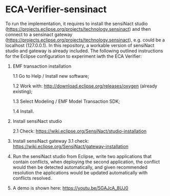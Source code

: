 # ECA-Verifier-sensinact

To run the implementation, it requires to install the sensiNact studio (https://projects.eclipse.org/projects/technology.sensinact) and then connect to a sensinact gateway (https://projects.eclipse.org/projects/technology.sensinact), e.g. could be a localhost (127.0.0.1). 
In this repository, a workable version of sensiNact studio and gateway is already included.
The following outlined instructions for the Eclipse configuration to experiment iwth the ECA Verifier:
1. EMF transaction installation

    1.1 Go to Help / Install new software;

    1.2 Work with: http://download.eclipse.org/releases/oxygen (already existing);

    1.3 Select Modeling / EMF Model Transaction SDK;

    1.4 Install.
  
2. Install sensiNact studio

    2.1 Check: https://wiki.eclipse.org/SensiNact/studio-installation
    
3. Install sensiNact gateway
    3.1 check: https://wiki.eclipse.org/SensiNact/gateway-installation

4. Run the sensiNact studio from Eclipse, write two applications that contain conflicts, when deploying the second application, the conflict would then be detected automatically, and given recommended resolution the applications would be updated automatically with conflicts resolved.

5. A demo is shown here: https://youtu.be/5GAJcA_8UJ0 
